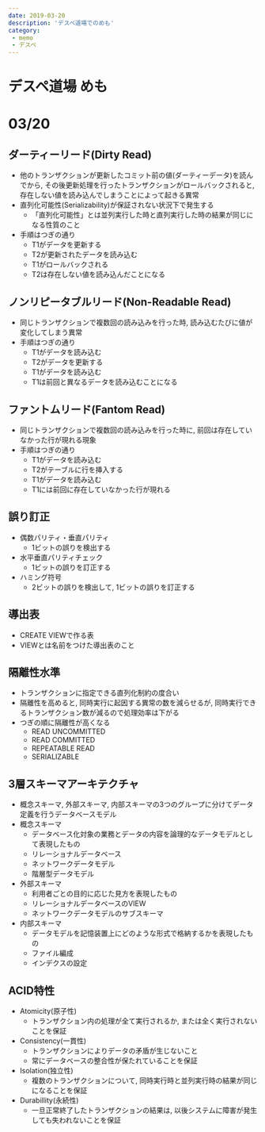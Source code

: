 ```yaml
---
date: 2019-03-20
description: 'デスペ道場でのめも'
category:
 - memo
 - デスペ
---
```


# デスペ道場 めも
# 03/20
## ダーティーリード(Dirty Read)
 - 他のトランザクションが更新したコミット前の値(ダーティーデータ)を読んでから, その後更新処理を行ったトランザクションがロールバックされると, 存在しない値を読み込んでしまうことによって起きる異常
 - 直列化可能性(Serializability)が保証されない状況下で発生する
   - 「直列化可能性」とは並列実行した時と直列実行した時の結果が同じになる性質のこと
 - 手順はつぎの通り
   - T1がデータを更新する
   - T2が更新されたデータを読み込む
   - T1がロールバックされる
   - T2は存在しない値を読み込んだことになる

## ノンリピータブルリード(Non-Readable Read)
 - 同じトランザクションで複数回の読み込みを行った時, 読み込むたびに値が変化してしまう異常
 - 手順はつぎの通り
   - T1がデータを読み込む
   - T2がデータを更新する
   - T1がデータを読み込む
   - T1は前回と異なるデータを読み込むことになる

## ファントムリード(Fantom Read)
 - 同じトランザクションで複数回の読み込みを行った時に, 前回は存在していなかった行が現れる現象
 - 手順はつぎの通り
   - T1がデータを読み込む
   - T2がテーブルに行を挿入する
   - T1がデータを読み込む
   - T1には前回に存在していなかった行が現れる

## 誤り訂正
 - 偶数パリティ・垂直パリティ
   - 1ビットの誤りを検出する
 - 水平垂直パリティチェック
   - 1ビットの誤りを訂正する
 - ハミング符号
   - 2ビットの誤りを検出して, 1ビットの誤りを訂正する

## 導出表
 - CREATE VIEWで作る表
 - VIEWとは名前をつけた導出表のこと

## 隔離性水準
 - トランザクションに指定できる直列化制約の度合い
 - 隔離性を高めると, 同時実行に起因する異常の数を減らせるが, 同時実行できるトランザクション数が減るので処理効率は下がる
 - つぎの順に隔離性が高くなる
   - READ UNCOMMITTED
   - READ COMMITTED
   - REPEATABLE READ
   - SERIALIZABLE

## 3層スキーマアーキテクチャ
 - 概念スキーマ, 外部スキーマ, 内部スキーマの3つのグループに分けてデータ定義を行うデータベースモデル
 - 概念スキーマ
   - データベース化対象の業務とデータの内容を論理的なデータモデルとして表現したもの
   - リレーショナルデータベース
   - ネットワークデータモデル
   - 階層型データモデル
 - 外部スキーマ
   - 利用者ごとの目的に応じた見方を表現したもの
   - リレーショナルデータベースのVIEW
   - ネットワークデータモデルのサブスキーマ
 - 内部スキーマ
   - データモデルを記憶装置上にどのような形式で格納するかを表現したもの
   - ファイル編成
   - インデクスの設定

## ACID特性
 - Atomicity(原子性)
   - トランザクション内の処理が全て実行されるか, または全く実行されないことを保証
 - Consistency(一貫性)
   - トランザクションによりデータの矛盾が生じないこと
   - 常にデータベースの整合性が保たれていることを保証
 - Isolation(独立性)
   - 複数のトランザクションについて, 同時実行時と並列実行時の結果が同じになることを保証
 - Durabillity(永続性)
   - 一旦正常終了したトランザクションの結果は, 以後システムに障害が発生しても失われないことを保証